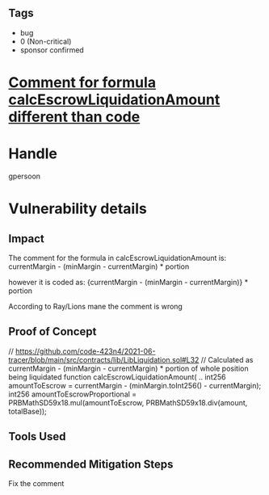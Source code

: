 ## Tags

- bug
- 0 (Non-critical)
- sponsor confirmed

# [Comment for formula calcEscrowLiquidationAmount different than code](https://github.com/code-423n4/2021-06-tracer-findings/issues/16) 

# Handle

gpersoon


# Vulnerability details

## Impact
The comment for the formula in calcEscrowLiquidationAmount is:
 currentMargin - (minMargin - currentMargin) * portion

however it is coded as:
 {currentMargin - (minMargin - currentMargin)} * portion

According to Ray/Lions mane the comment is wrong

## Proof of Concept
// https://github.com/code-423n4/2021-06-tracer/blob/main/src/contracts/lib/LibLiquidation.sol#L32
//       Calculated as currentMargin - (minMargin - currentMargin) * portion of whole position being liquidated
function calcEscrowLiquidationAmount(
..
        int256 amountToEscrow = currentMargin - (minMargin.toInt256() - currentMargin);
        int256 amountToEscrowProportional = PRBMathSD59x18.mul(amountToEscrow, PRBMathSD59x18.div(amount, totalBase));


## Tools Used

## Recommended Mitigation Steps
Fix the comment

